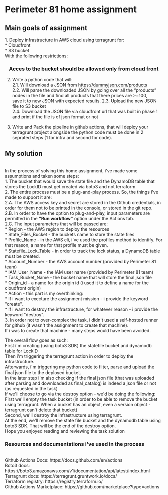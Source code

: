 <h1>Perimeter 81 home assignment</h1>
<h2>Main goals of assignment</h2>
1. Deploy infrastructure in AWS cloud using terragrunt for: <br>
    * Cloudfront <br>
    * S3 bucket <br>
With the following restrictions: <br>
<b><div align="center"><h3>Acces to the bucket should be allowed only from cloud front</b></div></h3>

2. Write a python code that will: <br>
2.1. Will download a JSON from https://dummyjson.com/products <br>
2.2. Will parse the downloaded JSON by going over all the “products” nodes in the file and find all products that there prices are >=100, <br>
save it to new JSON with expected results.
2.3. Upload the new JSON file to S3 bucket <br>
2.4. Download the JSON file via cloudfront url that was built in phase 1 and print if the file is of json format or not<br>

3. Write and Pack the pipeline in github actions, that will deploy your terragrunt project alongside the python code must be done in 2 seprated steps
(1 for infra and second for code).

<h2>My solution</h2><br>
In the process of solving this home assignment, i've made some assumptions and taken some steps:<br>
1. The bucket that would save the state file and the DynamoDB table that stores the LockID must get created via boto3 and not terraform. <br>
2. The entire process must be a plug-and-play process. So, the things i've made to support it are:<br>
2.A. The AWS access key and secret are stored in the Github credentials, in order for them not to be printed in the console, or stored in the git repo. <br>
2.B. In order to have the option to plug-and-play, input parameters are permitted in the <b>"Run workflow"</b> option under the Actions tab. <br>
2.C. The input parameters that will be passed are:<br>
    * Region - the AWS region to deploy the resources<br>
    * State_Files_Bucket - the buckets name to store the state files<br>
    * Profile_Name - in the AWS cli, i've used the profiles method to identify. For that reason, a name for that profile must be given.<br>
    * Statefile_Lock_Table - in order to track the lock status, a DynamoDB table must be created.<br>
    * Account_Number - the AWS account number (provided by Perimeter 81 team)<br>
    * IAM_User_Name - the IAM user name (provided by Perimeter 81 team)<br>
    * Task_Bucket_Name - the bucket name that will store the final json file<br>
    * Origin_id - a name for the origin id (i used it to define a name for the cloudfront origin)<br>
    * Action - this part is my overthinking:<br>
      * If i want to execture the assignment mission - i provide the keyword "create".<br> 
      * If i want to destroy the infrastructure, for whatever reason - i provide the keyword "destroy". <br>
3. In order not to over-complex the task, i didn't used a self-hosted runner for github (it wasn't the assignment to create that machine).<br>
If i was to create that machine - many steps would have been avoided.<br>

The overall flow goes as such:<br>
First i'm creating (using boto3 SDK) the statefile bucket and dynamodb table for LockID <br>
Then i'm triggering the terragrunt action in order to deploy the infrastructure.<br>
Afterwards, i'm triggering my python code to filter, parse and upload the final json file to the deployed bucket. <br>
In the later step i'm also checking if the final json file (that was uploaded after parsing and downloaded as final_catalog) is indeed a json file or not (as requested in the task)<br>
If we'll choose to go via the destroy option - we'd be doing the following:<br>
First we'll empty the task bucket (in order to be able to remove the bucket using terragrunt. When a bucket has an object, even a version object - terragrunt can't delete that bucket)<br>
Second, we'll destroy the infrastructure using terragrunt.<br>
At the end, we'll remove the state file bucket and the dynamodb table using boto3 SDK. That will be the end of the destroy option.<br>
Hope you enjoyed reading and reviewing the task solution<br>

<h3>Resources and documentations i've used in the process</h3><br>
Github Actions Docs: https://docs.github.com/en/actions<br>
Boto3 docs: https://boto3.amazonaws.com/v1/documentation/api/latest/index.html<br>
Terragrunt docs: https://terragrunt.gruntwork.io/docs/<br>
Terraform registry: https://registry.terraform.io/<br>
Github Actions Marketplace: https://github.com/marketplace?type=actions <br>
